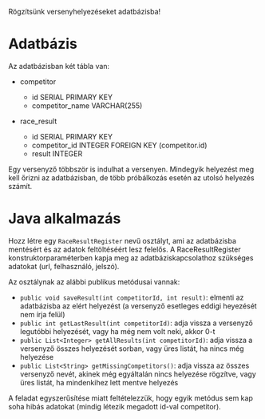 Rögzítsünk versenyhelyezéseket adatbázisba!

# Adatbázis
Az adatbázisban két tábla van:

- competitor
    - id SERIAL PRIMARY KEY
    - competitor_name VARCHAR(255)
    
- race_result
    - id SERIAL PRIMARY KEY
    - competitor_id INTEGER FOREIGN KEY (competitor.id)
    - result INTEGER
    
Egy versenyző többször is indulhat a versenyen. Mindegyik helyezést meg kell őrizni az adatbázisban, de több próbálkozás esetén az utolsó helyezés számít.

# Java alkalmazás

Hozz létre egy `RaceResultRegister` nevű osztályt, ami az adatbázisba mentésért és az adatok feltöltéséért lesz felelős.
A RaceResultRegister konstruktorparaméterben kapja meg az adatbáziskapcsolathoz szükséges adatokat (url, felhasználó, jelszó).

Az osztálynak az alábbi publikus metódusai vannak:
- `public void saveResult(int competitorId, int result)`: elmenti az adatbázisba az elért helyezést (a versenyző esetleges eddigi heyezését nem írja felül)
- `public int getLastResult(int competitorId)`: adja vissza a versenyző legutóbbi helyezését, vagy ha még nem volt neki, akkor 0-t
- `public List<Integer> getAllResults(int competitorId)`: adja vissza a versenyző összes helyezését sorban, vagy üres listát, ha nincs még helyezése
- `public List<String> getMissingCompetitors()`: adja vissza az összes versenyző nevét, akinek még egyáltalán nincs helyezése rögzítve, vagy üres listát, ha mindenkihez lett mentve helyezés

A feladat egyszerűsítése miatt feltételezzük, hogy egyik metódus sem kap soha hibás adatokat (mindig létezik megadott id-val competitor).
